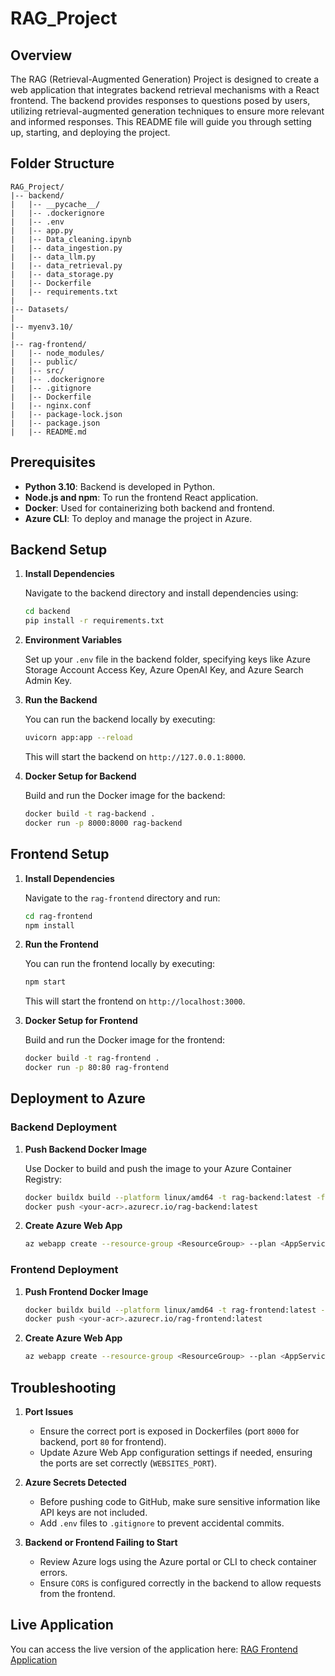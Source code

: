 # RAG_Project

## Overview

The RAG (Retrieval-Augmented Generation) Project is designed to create a web application that integrates backend retrieval mechanisms with a React frontend. The backend provides responses to questions posed by users, utilizing retrieval-augmented generation techniques to ensure more relevant and informed responses. This README file will guide you through setting up, starting, and deploying the project.

## Folder Structure

```
RAG_Project/
|-- backend/
|   |-- __pycache__/
|   |-- .dockerignore
|   |-- .env
|   |-- app.py
|   |-- Data_cleaning.ipynb
|   |-- data_ingestion.py
|   |-- data_llm.py
|   |-- data_retrieval.py
|   |-- data_storage.py
|   |-- Dockerfile
|   |-- requirements.txt
|
|-- Datasets/
|
|-- myenv3.10/
|
|-- rag-frontend/
|   |-- node_modules/
|   |-- public/
|   |-- src/
|   |-- .dockerignore
|   |-- .gitignore
|   |-- Dockerfile
|   |-- nginx.conf
|   |-- package-lock.json
|   |-- package.json
|   |-- README.md
```

## Prerequisites

- **Python 3.10**: Backend is developed in Python.
- **Node.js and npm**: To run the frontend React application.
- **Docker**: Used for containerizing both backend and frontend.
- **Azure CLI**: To deploy and manage the project in Azure.

## Backend Setup

1. **Install Dependencies**

   Navigate to the backend directory and install dependencies using:

   ```sh
   cd backend
   pip install -r requirements.txt
   ```

2. **Environment Variables**

   Set up your `.env` file in the backend folder, specifying keys like Azure Storage Account Access Key, Azure OpenAI Key, and Azure Search Admin Key.

3. **Run the Backend**

   You can run the backend locally by executing:

   ```sh
   uvicorn app:app --reload
   ```

   This will start the backend on `http://127.0.0.1:8000`.

4. **Docker Setup for Backend**

   Build and run the Docker image for the backend:

   ```sh
   docker build -t rag-backend .
   docker run -p 8000:8000 rag-backend
   ```

## Frontend Setup

1. **Install Dependencies**

   Navigate to the `rag-frontend` directory and run:

   ```sh
   cd rag-frontend
   npm install
   ```

2. **Run the Frontend**

   You can run the frontend locally by executing:

   ```sh
   npm start
   ```

   This will start the frontend on `http://localhost:3000`.

3. **Docker Setup for Frontend**

   Build and run the Docker image for the frontend:

   ```sh
   docker build -t rag-frontend .
   docker run -p 80:80 rag-frontend
   ```

## Deployment to Azure

### Backend Deployment

1. **Push Backend Docker Image**

   Use Docker to build and push the image to your Azure Container Registry:

   ```sh
   docker buildx build --platform linux/amd64 -t rag-backend:latest -f backend/Dockerfile ./backend
   docker push <your-acr>.azurecr.io/rag-backend:latest
   ```

2. **Create Azure Web App**

   ```sh
   az webapp create --resource-group <ResourceGroup> --plan <AppServicePlan> --name rag-backend-app --deployment-container-image-name <your-acr>.azurecr.io/rag-backend:latest
   ```

### Frontend Deployment

1. **Push Frontend Docker Image**

   ```sh
   docker buildx build --platform linux/amd64 -t rag-frontend:latest -f rag-frontend/Dockerfile ./rag-frontend
   docker push <your-acr>.azurecr.io/rag-frontend:latest
   ```

2. **Create Azure Web App**

   ```sh
   az webapp create --resource-group <ResourceGroup> --plan <AppServicePlan> --name rag-frontend-app --deployment-container-image-name <your-acr>.azurecr.io/rag-frontend:latest
   ```

## Troubleshooting

1. **Port Issues**
   - Ensure the correct port is exposed in Dockerfiles (port `8000` for backend, port `80` for frontend).
   - Update Azure Web App configuration settings if needed, ensuring the ports are set correctly (`WEBSITES_PORT`).

2. **Azure Secrets Detected**
   - Before pushing code to GitHub, make sure sensitive information like API keys are not included.
   - Add `.env` files to `.gitignore` to prevent accidental commits.

3. **Backend or Frontend Failing to Start**
   - Review Azure logs using the Azure portal or CLI to check container errors.
   - Ensure `CORS` is configured correctly in the backend to allow requests from the frontend.

## Live Application

You can access the live version of the application here: [RAG Frontend Application](https://rag-frontend-app-bi.azurewebsites.net/)


